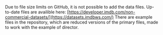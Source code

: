 Due to file size limits on GitHub, it is not possible to add the data files. Up-to-date files are availible here: [https://developer.imdb.com/non-commercial-datasets/](https://datasets.imdbws.com/)
There are example files in the repository, which are reduced versions of the primary files, made to work with the example of director.
